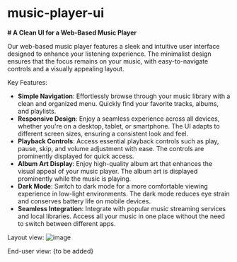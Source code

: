 # music-player-ui
**# A Clean UI for a Web-Based Music Player**

Our web-based music player features a sleek and intuitive user interface designed to enhance your listening experience. The minimalist design ensures that the focus remains on your music, with easy-to-navigate controls and a visually appealing layout.

Key Features:
- **Simple Navigation**: Effortlessly browse through your music library with a clean and organized menu. Quickly find your favorite tracks, albums, and playlists.
- **Responsive Design**: Enjoy a seamless experience across all devices, whether you're on a desktop, tablet, or smartphone. The UI adapts to different screen sizes, ensuring a consistent look and feel.
- **Playback Controls**: Access essential playback controls such as play, pause, skip, and volume adjustment with ease. The controls are prominently displayed for quick access.
- **Album Art Display**: Enjoy high-quality album art that enhances the visual appeal of your music player. The album art is displayed prominently while the music is playing.
- **Dark Mode**: Switch to dark mode for a more comfortable viewing experience in low-light environments. The dark mode reduces eye strain and conserves battery life on mobile devices.
- **Seamless Integration**: Integrate with popular music streaming services and local libraries. Access all your music in one place without the need to switch between different apps.

Layout view:
![image](https://github.com/user-attachments/assets/43a1552f-4d40-47ad-a894-dc30ccbeea95)

End-user view:
{to be added}
